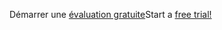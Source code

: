 <span data-ttu-id="39265-101">Démarrer une [évaluation gratuite](https://go.microsoft.com/fwlink/?linkid=847861)</span><span class="sxs-lookup"><span data-stu-id="39265-101">Start a [free trial!](https://go.microsoft.com/fwlink/?linkid=847861)</span></span>
